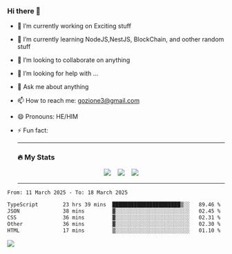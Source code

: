 ### Hi there 👋

<!--
**charlieScript/charlieScript** is a ✨ _special_ ✨ repository because its `README.md` (this file) appears on your GitHub profile.

Here are some ideas to get you started: -->

- 🔭 I’m currently working on Exciting stuff
- 🌱 I’m currently learning NodeJS,NestJS, BlockChain, and oother random stuff
- 👯 I’m looking to collaborate on anything
- 🤔 I’m looking for help with ...
- 💬 Ask me about anything
- 📫 How to reach me: gozione3@gmail.com
- 😄 Pronouns: HE/HIM
- ⚡ Fun fact:


  ---

  ### :fire: My Stats

  <div id="stats" align="center">
  <img src="http://github-readme-streak-stats.herokuapp.com?user=charlieScript&theme=dark&date_format=M%20j%5B%2C%20Y%5D" />&nbsp;&nbsp;&nbsp;
  <img src="https://github-readme-stats.vercel.app/api/top-langs/?username=charlieScript&layout=compact&theme=vision-friendly-dark"/>&nbsp;&nbsp;&nbsp;
  <img src="https://github-readme-stats.vercel.app/api?username=charlieScript&show_icons=true&theme=radical"/>
  </div>

  ---



<!--START_SECTION:waka-->

```txt
From: 11 March 2025 - To: 18 March 2025

TypeScript        23 hrs 39 mins  ██████████████████████▒░░   89.46 %
JSON              38 mins         ▓░░░░░░░░░░░░░░░░░░░░░░░░   02.45 %
CSS               36 mins         ▓░░░░░░░░░░░░░░░░░░░░░░░░   02.31 %
Other             36 mins         ▓░░░░░░░░░░░░░░░░░░░░░░░░   02.30 %
HTML              17 mins         ▒░░░░░░░░░░░░░░░░░░░░░░░░   01.10 %
```

<!--END_SECTION:waka-->
![](https://komarev.com/ghpvc/?username=charlieScript)
